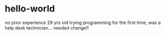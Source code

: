 # hello-world
no prior experience
29 yrs old trying programming for the first time, was a help desk technician... needed change!!
